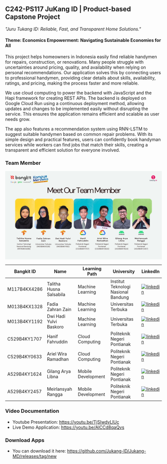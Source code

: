 ## C242-PS117 JuKang ID | Product-based Capstone Project
*"Juru Tukang ID: Reliable, Fast, and Transparent Home Solutions."*

#### **Theme:** Economics Empowerment: Navigating Sustainable Economies for All

This project helps homeowners in Indonesia easily find reliable handymen for repairs, construction, or renovations. Many people struggle with uncertainties around pricing, quality, and availability when relying on personal recommendations. Our application solves this by connecting users to professional handymen, providing clear details about skills, availability, ratings, and pricing, making the process faster and more reliable.

We use cloud computing to power the backend with JavaScript and the Hapi framework for creating REST APIs. The backend is deployed on Google Cloud Run using a continuous deployment method, allowing updates and changes to be implemented easily without disrupting the service. This ensures the application remains efficient and scalable as user needs grow.

The app also features a recommendation system using RNN-LSTM to suggest suitable handymen based on common repair problems. With its simple design and practical features, users can confidently book handyman services while workers can find jobs that match their skills, creating a transparent and efficient solution for everyone involved.

### Team Member
![Team Member](member.jpg)

| **Bangkit ID**    | **Name**                   | **Learning Path**   | **University**                     | **LinkedIn**                                                                                                                                              |
|--------------------|----------------------------|---------------------|-------------------------------------|---------------------------------------------------------------------------------------------------------------------------------------------------------|
| M117B4KX4286       | Talitha Husna Salsabila   | Machine Learning    | Institut Teknologi Nasional Bandung | [![linkedin](https://img.shields.io/badge/linkedin-0A66C2?style=for-the-badge&logo=linkedin&logoColor=white)](https://www.linkedin.com/in/talithahusnaa/)|
| M013B4KX1328       | Fadia Zahran Zain         | Machine Learning    | Universitas Terbuka                 | [![linkedin](https://img.shields.io/badge/linkedin-0A66C2?style=for-the-badge&logo=linkedin&logoColor=white)](https://www.linkedin.com/in/fadiazahranzain/)                      |
| M013B4KY1192       | Dwi Hadi Yulvi Baskoro    | Machine Learning    | Universitas Terbuka                 | [![linkedin](https://img.shields.io/badge/linkedin-0A66C2?style=for-the-badge&logo=linkedin&logoColor=white)](https://www.linkedin.com/in/hadhibaskoro-/)                      |
| C529B4KY1707       | Hanif Fahruddin           | Cloud Computing     | Politeknik Negeri Pontianak         | [![linkedin](https://img.shields.io/badge/linkedin-0A66C2?style=for-the-badge&logo=linkedin&logoColor=white)](https://www.linkedin.com/in/hanif-fahruddin-bb3646330/)                      |
| C529B4KY0633       | Ariel Wira Ramadhan       | Cloud Computing     | Politeknik Negeri Pontianak         | [![linkedin](https://img.shields.io/badge/linkedin-0A66C2?style=for-the-badge&logo=linkedin&logoColor=white)](https://www.linkedin.com/in/ariel-wira-ramadan-135a76330/)                      |
| A529B4KY1624       | Gilang Arya Libna         | Mobile Development  | Politeknik Negeri Pontianak         | [![linkedin](https://img.shields.io/badge/linkedin-0A66C2?style=for-the-badge&logo=linkedin&logoColor=white)](https://www.linkedin.com/in/gilang-arya-libna-718578255/)                      |
| A529B4KY2457       | Meirlansyah Rangga        | Mobile Development  | Politeknik Negeri Pontianak         | [![linkedin](https://img.shields.io/badge/linkedin-0A66C2?style=for-the-badge&logo=linkedin&logoColor=white)](https://www.linkedin.com/in/meirlansyahrangga/)                      |

### Video Documentation
- Youtube Presentation: https://youtu.be/TjSIwdvLlUc
- Live Demo Application: https://youtu.be/AlCCd8qaQvs
  
### Download Apps
- You can download it here: https://github.com/Jukang-ID/Jukang-MD/releases/tag/new
